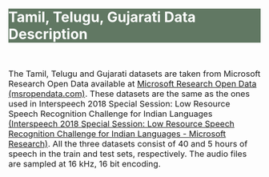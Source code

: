 <br>
<br>
<br>
<br>
<br>
<div class="widewrapper pagetitle">
  <div class="container" style="background-color:#617863">
    <h1 style="color:white;">Tamil, Telugu, Gujarati Data Description</h1>
  </div>
</div>
<br>


<p style="font-size:16.5px;">The Tamil, Telugu and Gujarati datasets are taken from Microsoft Research Open Data available at <a href="https://msropendata.com/datasets/7230b4b1-912d-400e-be58-f84e0512985e">Microsoft Research Open Data (msropendata.com)</a>. These datasets are the same as the ones used in Interspeech 2018 Special Session: Low Resource Speech Recognition Challenge for Indian Languages <a href="https://www.microsoft.com/en-us/research/event/interspeech-2018-special-session-low-resource-speech-recognition-challenge-indian-languages/">(Interspeech 2018 Special Session: Low Resource Speech Recognition Challenge for Indian Languages - Microsoft Research)</a>. All the three datasets consist of 40 and 5 hours of speech in the train and test sets, respectively. The audio files are sampled at 16 kHz, 16 bit encoding.</p>